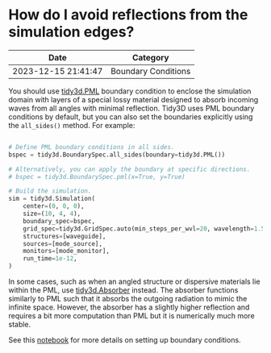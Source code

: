 # How do I avoid reflections from the simulation edges?

| Date       | Category    |
|------------|-------------|
| 2023-12-15 21:41:47 | Boundary Conditions |


You should use [tidy3d.PML](https://docs.flexcompute.com/projects/tidy3d/en/latest/api/_autosummary/tidy3d.PML.html#tidy3d.PML) boundary condition to enclose the simulation domain with layers of a special lossy material designed to absorb incoming waves from all angles with minimal reflection. Tidy3D uses PML boundary conditions by default, but you can also set the boundaries explicitly using the `all_sides()` method. For example:



```python

# Define PML boundary conditions in all sides.
bspec = tidy3d.BoundarySpec.all_sides(boundary=tidy3d.PML())

# Alternatively, you can apply the boundary at specific directions.
# bspec = tidy3d.BoundarySpec.pml(x=True, y=True)

# Build the simulation.
sim = tidy3d.Simulation(
    center=(0, 0, 0),
    size=(10, 4, 4),
    boundary_spec=bspec,
    grid_spec=tidy3d.GridSpec.auto(min_steps_per_wvl=20, wavelength=1.55),
    structures=[waveguide],
    sources=[mode_source],
    monitors=[mode_monitor],
    run_time=1e-12,
)

```



In some cases, such as when an angled structure or dispersive materials lie within the PML, use [tidy3d.Absorber](https://docs.flexcompute.com/projects/tidy3d/en/latest/api/_autosummary/tidy3d.Absorber.html#tidy3d.Absorber) instead. The absorber functions similarly to PML such that it absorbs the outgoing radiation to mimic the infinite space. However, the absorber has a slightly higher reflection and requires a bit more computation than PML but it is numerically much more stable.

See this [notebook](https://www.flexcompute.com/tidy3d/examples/notebooks/BoundaryConditions/) for more details on setting up boundary conditions.
